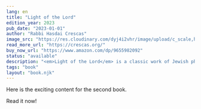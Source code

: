 ```yaml
---
lang: en
title: "Light of the Lord"
edition_year: 2023
pub_date: "2023-01-01"
author: "Rabbi Hasdai Crescas"
image_src: "https://res.cloudinary.com/dyj4i2vhr/image/upload/c_scale,h_1000/v1691748441/IMG20230811125740_arsllh.jpg"
read_more_url: "https://crescas.org/"
buy_now_url: "https://www.amazon.com/dp/9655982092"
status: "available"
description: "<em>Light of the Lord</em> is a classic work of Jewish philosophy written by Hasdai Crescas, a renowned medieval Jewish philosopher, rabbi, and statesman. This new Hebrew edition of the book offers a corrected version of the original text, based on the most authentic manuscript available."
tags: "book"
layout: "book.njk"
---
```


Here is the exciting content for the second book.

Read it now!
